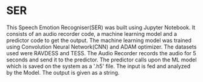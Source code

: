 # SER
This Speech Emotion Recogniser(SER) was built using Jupyter Notebook. 
It consists of an audio recorder code, a machine learning model and a predictor code to get the output.
The machine learning model was trained using Convolution Neural Network(CNN) and ADAM optimizer. The datasets used were RAVDESS and TESS.
The Audio Recorder records the audio for 5 seconds and send it to the predictor. 
The predictor calls upon the ML model which is saved on the system as a '.h5' file. 
The input is fed and analyzed by the Model.
The output is given as a string. 
